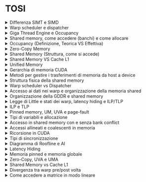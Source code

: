 # TOSI #

<details>
  <summary>Differenza SIMT e SIMD</summary>
Sono due modelli di esecuzione, il primo prevede un unica istruzione eseguita da piu thread, cio significa che come SIMD un unico flusso di istruzioni governa diversi dati, in questo caso pero ognuno di questi è elaborato da un thread diverso con stato proprio ( in CUDA parallelismo può essere gestito sia a livello di warp che di thread ).
SIMD invece esegue lo stesso flusso di istruzioni su piu dati in modo parallelo, SIMD inoltre si basa sul principio vettoriale e abbiamo registri che circa come array contengono piu dati sui quali elaborare</details>

<details>
  <summary>Warp scheduler e dispatcher</summary>
Il warp scheduler è una componente essenziale dell'architettura CUDA che si occupa della gestione e dell'esecuzione dei warps, gruppi di 32 thread che operano in parallelo nei Streaming Multiprocessors (SM) delle GPU NVIDIA. Ogni SM dispone di più scheduler. Il compito dello scheduler è selezionare un warp e tra quelli eleggibili e inviarlo alle unità di esecuzione, gestendo la priorità minimizzando la latenza. Se un warp è in attesa di dati, ad esempio per un accesso a memoria globale, lo scheduler può passare a un altro warp pronto per l'esecuzione, detto eleggibile ( LATENCY HIDING ). Questo meccanismo è fondamentale per nascondere la latenza delle operazioni di memoria e massimizzare il throughput della GPU. In uno scenario ideale, il numero di warps attivi per scheduler dovrebbe essere sufficiente a coprire le latenze delle istruzioni, garantendo un utilizzo costante delle unità computazionali.
  La dispatcher unit lavora a comando dello scheduler ed è responsabile della decodifica delle istruzioni del warp, assegnando successivamente i thread del warp alle relative unità di calcolo

L’efficienza di questo meccanismo dipende dalla capacità di mantenere un numero sufficiente di warps attivi per nascondere le latenze e sfruttare al massimo le risorse della GPU. Se il numero di warps attivi è troppo basso, gli scheduler possono rimanere inattivi, causando un sottoutilizzo delle unità computazionali. Al contrario, un numero eccessivo di warps può portare a competizione per le risorse di memoria e registri, riducendo l'efficienza. Un aspetto critico dell'ottimizzazione CUDA è quindi trovare un equilibrio tra questi fattori, minimizzando la divergenza dei warps e garantendo un accesso efficiente alla memoria​.
</details>

<details>
  <summary>Giga Thread Engine e Occupancy</summary>
Il GigaThread Engine è un componente centrale dell'architettura delle GPU NVIDIA, agisce come scheduler globale per la distribuzione dei blocchi all'interno di un SM, quando viene lanciato un kernel, tenendo presente i limiti architettuturali e la disponibilità delle risorse.
L'occupancy è il rapporto tra warp attivi e massimo numero di warp supportati per SM, ne misura infatti il grado di risorse effettivamente utilizzate; si divide in occupancy teorica ovvero occupancy massima raggiungibie da un kernel basato sui limiti e configurazioni, e occupancy effettiva che rappresenta il reale numero di warp attivi; aumentare l'occupancy teorica è sicuramente un primo passo verso l'idea di aumentare quella effettiva, che però può risultare comunque inferiore a quella teorica a causa di carico di lavoro sbilanciato tra i blocchi oppure un numero di blocchi lanciati insufficente, questo può essere sia causato da un'errata configurazione della GRID, ma anche da un utilizzo improprio delle risorse ( shared memory ).
Inoltre tra le cause inseriamo anche le wave, ovvero il numero di blocchi attivi che possono essere eseguiti per SM, se ( tipicamente alla fine dell'esecuzione ) si arriva con un un numero di blocchi rimanenti minore rispetto a quello supportato, l'occupancy andrà per forza a calare.

</details>

<details>
  <summary>Shared memory, come accedere (banchi) e come allocare</summary>
Memoria temporanea che funghe da canale di comunicazione per tutti i thread di un blocco, aumenta la banda disponibile e riduce la latenza, si trova piu vicina alle unità di un SM rispetto a una cache L2.
  Ne viene allocata una quantita fissa ad ogni blocco di thread, all inizio della sua esecuzione, e dura tutto il ciclo di vita di un SM; gli accessi alla memoria avvengono per warp ( caso migliore 1 transazione, peggiore 32).
  SMEM è una risorsa limitata che dipende dall architettura di una GPU, un uso eccessivo riduce il numero di blocchi di thread attivi concorrentemente, e quindi limita il parallelismo.
  Dopo ogni elaborazione/caricamento, è necessario eseguire una sincronizzazione in quanto è possibile che altri thread debbano utilizzare quei dati.
  L'allocazione può essere sia dinamica che statica, in base a se la Quantità di SMEM da allocare è nota al momento di compilazione ( variabile extern).
  La memoria è uno spazio di indirizzamento lineare, ma per massimizzare la banda di memoria, la SMEM è divisa in 32 moduli di memoria di ugual dimensione chiamati banchi ( da 4/8 byte in base all architettua) , essi sono 32 in quanto numero di thread di un warp, potendo permettere la lettura simultanea da parte di tutti i thread.
  -scenario ideale => operazione di lettura o scrittura emessa da un warp accede solo ad un indirizzo per banco, perfetto in quanto in un solo ciclo di clock effettuo tutti i trasferimenti
  -scenario NON ideale => operazione di lettura o scrittura emessa da un warp accede a piu indirizzi per banco, necessario quindi effettuare piu transazioni di memoria in quanto un banco puo servire al massimo una richiesta.
  I tipi di accesso possono essere di tre tipi: 
  1) Parallelo ( ideale ) indirizzi presenti su diversi bank che potenzialmente possono essere lette in una sola operazione
  2) Seriale (NON ideale) indirizzi presenti nello stesso bank che richiedono una serializzazione quindi delle operazioni di lettura
  3) Broadcast , tutti i thread leggono lo stesso indirizzo, il dato quindi viene trasmesso in parallelo a tutti i thread , efficente per transazioni ( 1 ) ma inefficente uso della bandwith.

</details>

<details>
  <summary>Occupancy (Definizione, Teorica VS Effettiva)</summary>
  L'occupancy è il rapporto tra warp attivi e massimo numero di warp supportati per SM, ne misura infatti il grado di risorse effettivamente utilizzate; si divide in occupancy teorica ovvero occupancy massima raggiungibie da un kernel basato sui limiti e configurazioni, e occupancy effettiva che rappresenta il reale numero di warp attivi; aumentare l'occupancy teorica è sicuramente un primo passo verso l'idea di aumentare quella effettiva, che però può risultare comunque inferiore a quella teorica a causa di carico di lavoro sbilanciato tra i blocchi oppure un numero di blocchi lanciati insufficente, questo può essere sia causato da un'errata configurazione della GRID, ma anche da un utilizzo improprio delle risorse ( shared memory ).
Inoltre tra le cause inseriamo anche le wave, ovvero il numero di blocchi attivi che possono essere eseguiti per SM, se ( tipicamente alla fine dell'esecuzione ) si arriva con un un numero di blocchi rimanenti minore rispetto a quello supportato, l'occupancy andrà per forza a calare.
Un altra cosa che puo influenzare occupancy sono i registri, per quanto siano la memoria on chip piu veloce, ce un limite architetturale e vengono allocati dinamicamente tra warp attivi, influenzando l'occupancy; come per la shared memory un minor uso permette di avere piu blocchi concorrenti per SM, e quindi maggior occupancy; se invece si eccede il limite hardware questi vengono spostati in memoria locale, che è collocata nella stessa posizione della memoria globale e presenta alta latenza e bassa banda -> REGISTER SPILLING</details>

<details>
  <summary>Zero-Copy Memory</summary>
La memoria zero-copy è una tecnica che consente al device di accedere direttamente alla memoria dell host, senza copiare esplicitamente i dati ( eccezione alle regole di mutua esclusività di memorie CPU e GPU).
Sia host che device accedono quindi a questa memoria, tramite PCI express, con trasferimenti eseguiti implicitamente quando richiesti dal kernel, è ovviamente necessario Sincronizzare accessi in memoria.
  Potremmo riassumere la memoria come una pinned dell'host, che è mappata negli indirizzi del device, senza quindi necessità di trasferimenti ( utile solo se la GPU non ha spazio oppure per pochissimi o addirittura 1 solo trasferimento, in quanto il bus PCI ha banda notevolmente ridotta rispetto alla banda della GPU)
</details>

<details>
  <summary>Shared Memory (Struttura, come si accede)</summary>
  La shared memory è organizzata in banchi e consente accessi rapidi se non ci sono conflitti di bank.
</details>

<details>
  <summary>Shared Memory VS Cache L1</summary>
Memoria Condivisa e Cache L1 condividono lo stesso hardware on cip, ma tra loro ci sono differenze fondamentali, sui pattern di accesso, in quanto la SMEM utilizza i 32 banchi per l'accesso parallelo, mentre la cache si basa sulle linee per il caricamento, ed inoltre sul controllo, poichè al contrario della SMEM, la cache L1 non può essere minimamente toccata dal programmatore ed è interamente gestita dall hardware.
  La configurazione ottimale ( es tramite Carvout ) di queste due dipende da esigenze del kernel:
  -Piu SMEM => ideale per un uso intensivo di SMEM per ridurre latenza di accessi a global memory, attenzione all occupancy
  -Piu Cache => piu utile quando il kernel fa accessi frequenti a dati globali con buona località spaziale, oppure per ottimizzare il register spilling
</details>

<details>
  <summary>Unified Memory</summary>
  La Unified Memory permette a CPU e GPU di accedere agli stessi dati senza copie esplicite, gestendo automaticamente i trasferimenti.
</details>

<details>
  <summary>Gerarchia di memoria CUDA</summary>
Si compone cosi: 
-Registri -> memoria piu veloce, privata per ogni thread usata per variabili temporanee
-Shared Memory -> condivisa tra thread di un blocco per comunicazione e cooperazione
-Caches -> memoria intermedia automatica, riduce tempi di accesso per dati usati frequentemente
-Memoria Locale -> privata per ogni thread usata per grandi variabili o registri
-Memoria Costante -> read only, dati che non cambiano
-Memoria Texture -> read only, per accessi spazialmente coerenti ( es elaborazione imm)
-Memoria Globale -> memoria piu grande e lenta
Piu si va verso l'alto, piu le memorie sono veloci, con meno latenza, ma meno capienti.
</details>

<details>
  <summary>Metodi per gestire i trasferimenti di memoria da host a device</summary>
  I metodi includono memoria paginata, pinned memory, unified memory e zero-copy memory.
</details>

<details>
  <summary>Struttura fisica della shared memory</summary>
  La shared memory è divisa in banchi di memoria, con possibili conflitti di bank che rallentano l'accesso.
</details>

<details>
  <summary>Warp scheduler vs Dispatcher</summary>
  Il warp scheduler decide quale warp eseguire, mentre il dispatcher distribuisce i carichi di lavoro tra i multiprocessori.
</details>

<details>
  <summary>Accesso ai dati nei warp e organizzazione della memoria shared</summary>
  I warp accedono ai dati tramite accessi coalescenti per massimizzare l'efficienza della memoria shared.
</details>

<details>
  <summary>Organizzazione della GDDR e shared memory</summary>
  La GDDR è usata per la memoria globale, mentre la shared memory è locale a ciascun multiprocessore.
</details>

<details>
  <summary>Legge di Little e stati dei warp, latency hiding e ILP/TLP</summary>
  Num Warp ( per nascondere latenza ) = Latenza ( tempo di completamento istruzione) x Throughput ( num di warp eseguiti a ciclo)
  Latency Hiding tecnica per mascherare i tempi di attesa, attraverso esecuzione concorrente di piu warp ( ILP E TLP ). Scheduler vede quali warp sono in stallo e ne seleziona altri eleggibili.
</details>

<details>
  <summary>ILP e TLP</summary>
  L'ILP (Instruction Level Parallelism) e il TLP (Thread Level Parallelism) massimizzano l'uso della GPU eseguendo più operazioni in parallelo.
</details>

<details>
  <summary>Pinned memory, UM, UVA e page-fault</summary>
  La pinned memory accelera i trasferimenti tra CPU e GPU, mentre UM e UVA semplificano la gestione della memoria condivisa.
</details>

<details>
  <summary>Tipi di variabili e allocazione</summary>
  Le variabili possono essere allocate nei registri, shared memory, memoria globale o texture memory.
</details>

<details>
  <summary>Accesso in shared memory con e senza bank conflict</summary>
  Gli accessi senza conflitti di bank sono paralleli ed efficienti, mentre i conflitti rallentano l'accesso.
</details>

<details>
  <summary>Accessi allineati e coalescenti in memoria</summary>
  Gli accessi allineati e coalescenti massimizzano il throughput riducendo gli accessi inefficaci alla memoria globale.
</details>

<details>
  <summary>Ricorsione in CUDA</summary>
  CUDA supporta la ricorsione con limitazioni, poiché i kernel non possono eseguire chiamate ricorsive dirette senza uno stack gestito manualmente.
</details>

<details>
  <summary>Tipi di sincronizzazione</summary>
  CUDA fornisce sincronizzazione a livello di warp, blocco e griglia tramite __syncthreads(), fence e stream.
</details>

<details>
  <summary>Diagramma di Roofline e AI</summary>
Il modello roofline è un metodo grafico utile per rappresentare le prestazioni di un algoritmo ( Kernel CUDA ) in relazione alle capacità di calcolo e memoria di un sistema, utile per capire se un algoritmo viene limitato da problemi di calcolo o di accesso in memoria.
  L'AI ( Aritmetic Intensity ) che compone l'asse delle ascisse sul nostro grafico Roofline, misura il rapporto tra le quantita di operazioni di calcolo e il volume di dati trasferiti da/verso la memoria.
  AI = FLOPs / Bytes Trasferiti ; dove FLOPs sono il numero di operazioni in virgola mobile / Volume di dati letti e scritti dalla memoria DRAM.
  Ciò si paragona con la Soglia (AI) calcolata come il rapporto tra Massima capacita teorica di calcolo per secondo( FLOPs ) e Velocità massima con la quale i dati possono essere trasferiti tra GPU e DRAM.
Se AI < Bandwith => memory bound
  Altrimenti compute bound
</details>

<details>
  <summary>Latency Hiding</summary>
  Il latency hiding maschera i tempi di attesa sfruttando la parallelizzazione e l'overlapping dei calcoli.
</details>

<details>
  <summary>Memoria pinned e memoria globale</summary>
La memoria allocata di default dall host è pageable ( soggetta a page fault ) ovvero che il sistema operativo puo spostare i dati della memoria virtuale host in diverse locazioni fisiche, di conseguenza la GPU non puo accedere con sicurezza a questi dati ( che potrebbero non essere in RAM ma sul disco -> ciò causa un ritardo significativo se il dato deve essere letto ).
  Il trasferimento quindi avviene dal driver cuda, che alloca una memoria host pinned ( non soggetta a page fault , bloccata in ram ) , copia i dati dalla memoria in questa pinned e poi li trasferisce al device; la soluzione sarebbe allocare direttamente i dati in una memoria page locked, accessibile al device con larghezza di banda maggiore, ciò pero puo degradare le prestazioni del sistema host, poiche effettua grande pressione sulla RAM, i trasferimenti avvengono inoltre in maniera sincrona.
  La memoria globale è uno spazio logico accessibile dal kernell, i dati dell applicazione risiedono nella DRAM del device, le richieste del kernel quindi sono gestite o da DRAM DEVICE oppure da memoria on chip dell SM, tutti gli accessi in memoria globale passano attraverso cache L2 e molti anche da L1.
  Gli accessi possono essere
  -Allineati -> indirizzo multiplo della dimensione di transazione
  -Coalescenti -> quando i 32 thread di un warp accedono a un blocco di memoria contiguo, e l'HW puo combinarli in un numero ridotto di transazioni
  -Allineati e Coalescenti -> insieme di questi due, ottimizza di molto il throughput
</details>

<details>
  <summary>Zero-Copy, UVA e UMA</summary>
La memoria zero-copy è una tecnica che consente al device di accedere direttamente alla memoria dell host, senza copiare esplicitamente i dati ( eccezzione alle regole di mutua esclusività di memorie ).
Sia host che device accedono quindi a questa memoria, tramite PCI express, con trasferimenti eseguiti implicitamente quando richiesti dal kernel, è ovviamente necessario Sincronizzare accessi in memoria.
  Potremmo riassumere la memoria come una pinned che è mappata negli indirizzi del device, senza quindi necessità di trasferimenti ( utile solo se la GPU non ha spazio oppure per trasferimenti molto piccoli , altrimenti degradano le prestazioni)
  La memoria UVA (Unified Virtual Addressing ) è una tecnica che permette a CPU e GPU di condividere lo stesso spazio di indirizzamento virtuale, non ci sono distinzioni tra puntatori host e device e ci pensa il runtime a mappare gli indirizzi virtuali a quelli fisici sulle rispettive memorie( non si possono comunque dereferenziare puntatori tra host e device -> zero copy).
  La memoria UM ( Unified Memory ) è uno spazio di memoria virtuale unificato, che permette di accedere agli stessi dati da qualunque processore con un unico puntatore, gestita automaticamente da runtime tramite Page Migration Engine, che trasferisce tramite PCI o NVlink dati da host a device, e gestisce in modo trasparente il trasferimento causato da un eventuale Page Fault => MANAGED MEMORY.L'allocazione avviene in modo lazy, le pagine vengono allocate solo al primo utilizzo e possono migrare in base alle necessità.
  I vantaggi sono allocazione unica, unico puntatore e semplificazione, gli svantaggi che presenta latenza aggiuntiva, in base al num di page fault
</details>

<details>
  <summary>Shared Memory vs Cache L1</summary>
  Ogni SM ha memoria on-chip limitata condivisa tra shared memory e cache L1, ques'ultima si trova fra i thread block di un SM ed ha alta velocità e banda, con bassa latenza; comune quindi a tutte le sottopartizioni dell SM.
  La shared memory è organizzata in memory banks di uguale dimensione che permettono l'accesso simultaneo a piu dati, a condizione che i thread leggano da indirizzi diversi su banchi distinti, evitando BANK CONFLICT.
</details>

<details>
  <summary>Divergenza tra warp pre/post volta</summary>
Pre volta, il parallelismo era a livello di warp, tutti i thread di un warp eseguivano la stessa istruzione, dopodiche il parallelismo è diventato thrad parallelism.
  ITS ( Indipendent Thread Scheduling ) consente piena concorrenza tra thread indipendentemente da warp, avendo un loro PC, 
</details>


<details>
  <summary>Come accedere a matrice in modo lineare</summary>
</details>

```
